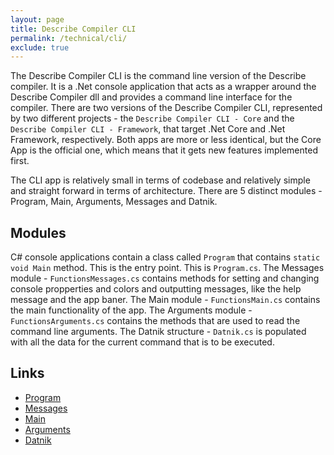 ```yaml
---
layout: page
title: Describe Compiler CLI
permalink: /technical/cli/
exclude: true
---
```

The Describe Compiler CLI is the command line version of the Describe compiler. It is a .Net console application that acts as a wrapper around the Describe Compiler dll and provides a command line interface for the compiler. There are two versions of the Describe Compiler CLI, represented by two different projects - the ```Describe Compiler CLI - Core``` and the ```Describe Compiler CLI - Framework```, that target .Net Core and .Net Framework, respectively. Both apps are more or less identical, but the Core App is the official one, which means that it gets new features implemented first.

The CLI app is relatively small in terms of codebase and relatively simple and straight forward in terms of architecture.
There are 5 distinct modules - Program, Main, Arguments, Messages and Datnik.

## Modules
C# console applications contain a class called ```Program``` that contains ```static void Main``` method. This is the entry point. This is ```Program.cs```. The Messages module - ```FunctionsMessages.cs``` contains methods for setting and changing console propperties and colors and outputting messages, like the help message and the app baner. The Main module - ```FunctionsMain.cs``` contains the main functionality of the app. The Arguments module - ```FunctionsArguments.cs``` contains the methods that are used to read the command line arguments. The Datnik structure - ```Datnik.cs``` is populated with all the data for the current command that is to be executed.


## Links
* [Program](/DescribeDocumentation/technical/cli/program)
* [Messages](/DescribeDocumentation/technical/cli/messages)
* [Main](/DescribeDocumentation/technical/cli/main)
* [Arguments](/DescribeDocumentation/technical/cli/arguments)
* [Datnik](/DescribeDocumentation/technical/cli/datnik)